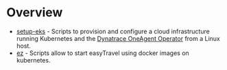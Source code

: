 # Overview

* [setup-eks](setup-eks/README.md) - Scripts to provision and configure a cloud infrastructure running Kubernetes and the [Dynatrace OneAgent Operator](https://www.dynatrace.com/support/help/technology-support/cloud-platforms/kubernetes/deploy-oneagent-k8/) from a Linux host.
* [ez](ez/README.md) - Scripts allow to start easyTravel using docker images on kubernetes. 
